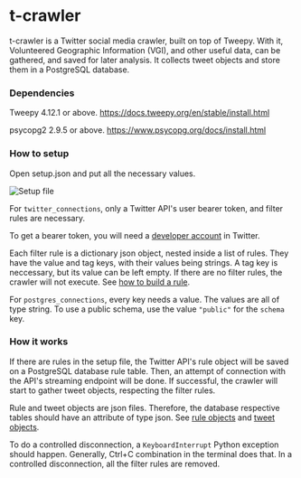 # t-crawler
t-crawler is a Twitter social media crawler, built on top of Tweepy. With it, Volunteered Geographic Information (VGI), and other useful data, can be gathered, and saved for later analysis. It collects tweet objects and store them in a PostgreSQL database.

### Dependencies
Tweepy 4.12.1 or above.
https://docs.tweepy.org/en/stable/install.html

psycopg2 2.9.5 or above.
https://www.psycopg.org/docs/install.html

### How to setup
Open setup.json and put all the necessary values. 

![Setup file](https://user-images.githubusercontent.com/92861897/233638035-f8985b23-5527-4237-8cc9-b48d7a5c84d6.png)

For `twitter_connections`, only a Twitter API's user bearer token, and filter rules are necessary.

To get a bearer token, you will need a [developer account](https://developer.twitter.com/en/docs/tutorials/step-by-step-guide-to-making-your-first-request-to-the-twitter-api-v2) in Twitter.

Each filter rule is a dictionary json object, nested inside a list of rules. They have the value and tag keys, with their values being strings. A tag key is neccessary, but its value can be left empty. If there are no filter rules, the crawler will not execute. See [how to build a rule](https://developer.twitter.com/en/docs/twitter-api/tweets/filtered-stream/integrate/build-a-rule). 


For `postgres_connections`, every key needs a value. The values are all of type string. 
To use a public schema, use the value `"public"` for the `schema` key.

### How it works

If there are rules in the setup file, the Twitter API's rule object will be saved on a PostgreSQL database rule table. Then, an attempt of connection with the API's streaming endpoint will be done. If successful, the crawler will start to gather tweet objects, respecting the filter rules.

Rule and tweet objects are json files. Therefore, the database respective tables should have an attribute of type json.
See [rule objects](https://developer.twitter.com/en/docs/twitter-api/tweets/filtered-stream/api-reference/get-tweets-search-stream-rules) and
[tweet objects](https://developer.twitter.com/en/docs/twitter-api/data-dictionary/object-model/tweet).

To do a controlled disconnection, a `KeyboardInterrupt` Python exception should happen. Generally, Ctrl+C combination in the terminal does that.
In a controlled disconnection, all the filter rules are removed.

